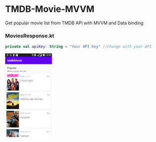 # TMDB-Movie-MVVM
Get popular movie list from TMDB API with MVVM and Data binding

### MoviesResponse.kt
```kotlin
private val apiKey: String = "Your API Key" //Change with your API
```
<img src="screenshots/movie.png" height="30%" width="30%">
